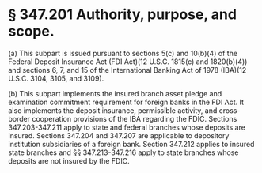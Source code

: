 # § 347.201   Authority, purpose, and scope.

(a) This subpart is issued pursuant to sections 5(c) and 10(b)(4) of the Federal Deposit Insurance Act (FDI Act)(12 U.S.C. 1815(c) and 1820(b)(4)) and sections 6, 7, and 15 of the International Banking Act of 1978 (IBA)(12 U.S.C. 3104, 3105, and 3109).


(b) This subpart implements the insured branch asset pledge and examination commitment requirement for foreign banks in the FDI Act. It also implements the deposit insurance, permissible activity, and cross-border cooperation provisions of the IBA regarding the FDIC. Sections 347.203-347.211 apply to state and federal branches whose deposits are insured. Sections 347.204 and 347.207 are applicable to depository institution subsidiaries of a foreign bank. Section 347.212 applies to insured state branches and §§ 347.213-347.216 apply to state branches whose deposits are not insured by the FDIC.




